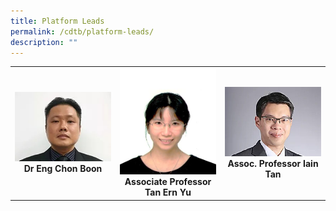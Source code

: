 ```yaml
---
title: Platform Leads
permalink: /cdtb/platform-leads/
description: ""
---
```

<table>
	<tbody>
		<tr>
			<td width="25%">
				<img style="width:200px" src="/images/Leaders/dr-eng-chon-boon.jpg">
				<div align="center"><b>Dr Eng Chon Boon</b></div>
			</td>
			<td width="25%">
				<img style="width:200px" src="/images/Leaders/tan-ern-yu.jpg">
				<div align="center"><b>Associate Professor Tan Ern Yu</b></div>
			</td>
			<td width="25%">
				<img style="width:200px" src="/images/Leaders/assoc-prof-tan-bee-huat.jpg">
				<div align="center"><b>Assoc. Professor Iain Tan</b></div>
			</td>
		</tr>
	</tbody>
</table>